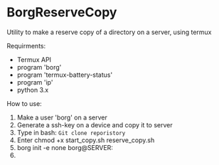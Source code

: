 # BorgReserveCopy

Utility to make a reserve copy of a directory on a server, using termux

Requirments: 
- Termux API
- program 'borg'
- program 'termux-battery-status'
- program 'ip'
- python 3.x

How to use:
1. Make a user 'borg' on a server
2. Generate a ssh-key on a device and copy it to server
3. Type in bash: ```Git clone reporistory```
5. Enter chmod +x start_copy.sh reserve_copy.sh
6. borg init -e none borg@SERVER:<backups directory name>
7. 
